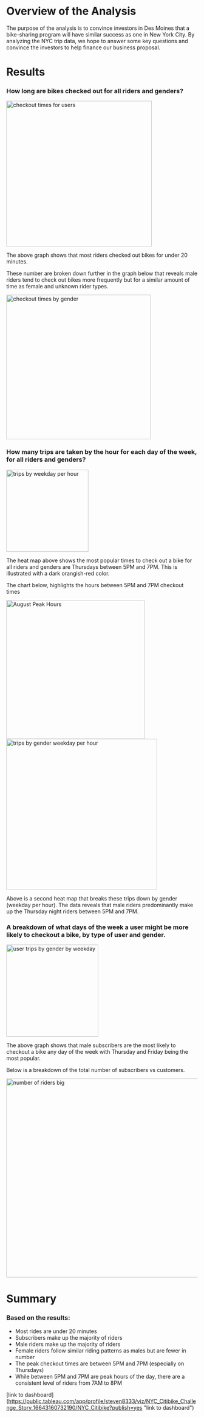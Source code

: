 # Overview of the Analysis

The purpose of the analysis is to convince investors in Des Moines that a bike-sharing program will have similar success as one in New York City. By analyzing the NYC trip data, we hope to answer some key questions and convince the investors to help finance our business proposal. 

# Results

### How long are bikes checked out for all riders and genders?

<img width="383" alt="checkout times for users" src="https://user-images.githubusercontent.com/106631875/192701382-a68a8c59-b208-4a72-a8f8-c4d5e95e7a41.png">

The above graph shows that most riders checked out bikes for under 20 minutes.
 
These number are broken down further in the graph below that reveals male riders tend to check out bikes more frequently but for a similar amount of time as female and unknown rider types. 

<img width="380" alt="checkout times by gender" src="https://user-images.githubusercontent.com/106631875/192701426-19081c93-7974-499c-b86f-2d8796de674a.png">

### How many trips are taken by the hour for each day of the week, for all riders and genders?

<img width="216" alt="trips by weekday per hour" src="https://user-images.githubusercontent.com/106631875/192701865-44ce39d9-8f4d-412b-87ff-136cfdf8270a.png">

The heat map above shows the most popular times to check out a bike for all riders and genders are Thursdays between 5PM and 7PM. This is illustrated with a dark orangish-red color.  

The chart below, highlights the hours between 5PM and 7PM checkout times

<img width="365" alt="August Peak Hours" src="https://user-images.githubusercontent.com/106631875/192701643-d47e19e6-a685-4475-ae4d-32ee8221db1b.png">

<img width="397" alt="trips by gender weekday per hour" src="https://user-images.githubusercontent.com/106631875/192701581-dd130e17-e1bf-4f96-8b67-af0f0e0978ab.png">

Above is a second heat map that breaks these trips down by gender (weekday per hour). The data reveals that male riders predominantly make up the Thursday night riders between 5PM and 7PM. 

### A breakdown of what days of the week a user might be more likely to checkout a bike, by type of user and gender.

<img width="242" alt="user trips by gender by weekday" src="https://user-images.githubusercontent.com/106631875/192701932-31240a98-ec9e-4d00-a4cc-f94a8720c8a3.png">

The above graph shows that male subscribers are the most likely to checkout a bike any day of the week with Thursday and Friday being the most popular. 

Below is a breakdown of the total number of subscribers vs customers.

<img width="523" alt="number of riders big" src="https://user-images.githubusercontent.com/106631875/192855476-0b6de500-f1dd-4bd9-b414-c68cfa9ca696.png">

# Summary

### Based on the results: 
- Most rides are under 20 minutes
- Subscribers make up the majority of riders
- Male riders make up the majority of riders
- Female riders follow similar riding patterns as males but are fewer in number 
- The peak checkout times are between 5PM and 7PM (especially on Thursdays)
- While between 5PM and 7PM are peak hours of the day, there are a consistent level of riders from 7AM to 8PM




[link to dashboard] (https://public.tableau.com/app/profile/steven8333/viz/NYC_Citibike_Challenge_Story_16643160732190/NYC_Citibike?publish=yes "link to dashboard")
